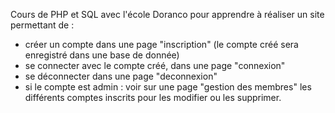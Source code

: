 Cours de PHP et SQL avec l'école Doranco pour apprendre à réaliser un site permettant de :
- créer un compte dans une page "inscription" (le compte créé sera enregistré dans une base de donnée)
- se connecter avec le compte créé, dans une page "connexion"
- se déconnecter dans une page "deconnexion"
- si le compte est admin : voir sur une page "gestion des membres" les différents comptes inscrits pour les modifier ou les supprimer.
